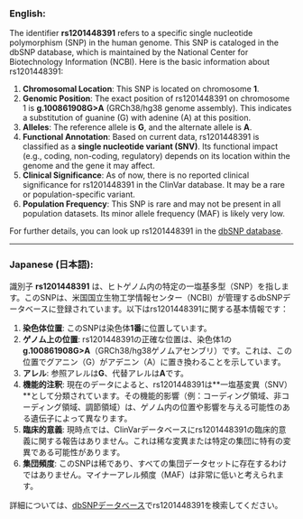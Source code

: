 ### English:
The identifier **rs1201448391** refers to a specific single nucleotide polymorphism (SNP) in the human genome. This SNP is cataloged in the dbSNP database, which is maintained by the National Center for Biotechnology Information (NCBI). Here is the basic information about rs1201448391:

1. **Chromosomal Location**: This SNP is located on chromosome **1**.
2. **Genomic Position**: The exact position of rs1201448391 on chromosome 1 is **g.100861908G>A** (GRCh38/hg38 genome assembly). This indicates a substitution of guanine (G) with adenine (A) at this position.
3. **Alleles**: The reference allele is **G**, and the alternate allele is **A**.
4. **Functional Annotation**: Based on current data, rs1201448391 is classified as a **single nucleotide variant (SNV)**. Its functional impact (e.g., coding, non-coding, regulatory) depends on its location within the genome and the gene it may affect.
5. **Clinical Significance**: As of now, there is no reported clinical significance for rs1201448391 in the ClinVar database. It may be a rare or population-specific variant.
6. **Population Frequency**: This SNP is rare and may not be present in all population datasets. Its minor allele frequency (MAF) is likely very low.

For further details, you can look up rs1201448391 in the [dbSNP database](https://www.ncbi.nlm.nih.gov/snp/).

---

### Japanese (日本語):
識別子 **rs1201448391** は、ヒトゲノム内の特定の一塩基多型（SNP）を指します。このSNPは、米国国立生物工学情報センター（NCBI）が管理するdbSNPデータベースに登録されています。以下はrs1201448391に関する基本情報です：

1. **染色体位置**: このSNPは染色体**1番**に位置しています。
2. **ゲノム上の位置**: rs1201448391の正確な位置は、染色体1の**g.100861908G>A**（GRCh38/hg38ゲノムアセンブリ）です。これは、この位置でグアニン（G）がアデニン（A）に置き換わることを示しています。
3. **アレル**: 参照アレルは**G**、代替アレルは**A**です。
4. **機能的注釈**: 現在のデータによると、rs1201448391は**一塩基変異（SNV）**として分類されています。その機能的影響（例：コーディング領域、非コーディング領域、調節領域）は、ゲノム内の位置や影響を与える可能性のある遺伝子によって異なります。
5. **臨床的意義**: 現時点では、ClinVarデータベースにrs1201448391の臨床的意義に関する報告はありません。これは稀な変異または特定の集団に特有の変異である可能性があります。
6. **集団頻度**: このSNPは稀であり、すべての集団データセットに存在するわけではありません。マイナーアレル頻度（MAF）は非常に低いと考えられます。

詳細については、[dbSNPデータベース](https://www.ncbi.nlm.nih.gov/snp/)でrs1201448391を検索してください。